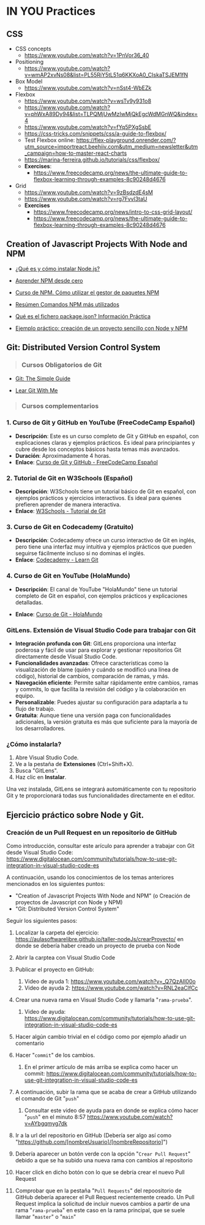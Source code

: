 # IN YOU Practices



## CSS

- CSS concepts
  - https://www.youtube.com/watch?v=1PnVor36_40
- Positioning
  - https://www.youtube.com/watch?v=wmAP2xvNs08&list=PL55RiY5tL51q6KKXoA0_CIskaTSJEM1fN
- Box Model
  - https://www.youtube.com/watch?v=nSst4-WbEZk
- Flexbox
  - https://www.youtube.com/watch?v=wsTv9y931o8
  - https://www.youtube.com/watch?v=phWxA89Dy94&list=TLPQMjUwMzIwMjQkEgcWdMGnWQ&index=4
  - https://www.youtube.com/watch?v=fYq5PXgSsbE
  - https://css-tricks.com/snippets/css/a-guide-to-flexbox/
  - Test Flexbox online: https://flex-playground.onrender.com/?utm_source=importreact.beehiiv.com&utm_medium=newsletter&utm_campaign=how-to-master-react-charts
  - https://marina-ferreira.github.io/tutorials/css/flexbox/
  - **Exercises**: 
    - https://www.freecodecamp.org/news/the-ultimate-guide-to-flexbox-learning-through-examples-8c90248d4676
- Grid
  - https://www.youtube.com/watch?v=9zBsdzdE4sM
  - https://www.youtube.com/watch?v=rg7Fvvl3taU
  - **Exercises**
    - https://www.freecodecamp.org/news/intro-to-css-grid-layout/
    - https://www.freecodecamp.org/news/the-ultimate-guide-to-flexbox-learning-through-examples-8c90248d4676

## Creation of Javascript Projects With Node and NPM

- [¿Qué es y cómo instalar Node.js?](https://kinsta.com/es/blog/como-instalar-node-js/)

- [Aprender NPM desde cero](https://www.luisllamas.es/npm-desde-cero/)

- [Curso de NPM. Cómo utilizar el gestor de paquetes NPM](https://www.luisllamas.es/curso-npm/)

- [Resúmen Comandos NPM más utilizados](https://www.luisllamas.es/npm-cheatsheet/)

- [Qué es el fichero package.json? Información Práctica](https://www.youtube.com/watch?v=rAQGFe7lCVs)

- [Ejemplo práctico: creación de un proyecto sencillo con Node y NPM](https://aulasoftwarelibre.github.io/taller-nodeJs/)

## Git: Distributed Version Control System

> ### Cursos Obligatorios de Git

- [Git: The Simple Guide](https://rogerdudler.github.io/git-guide/index.es.html)

- [Lear Git With Me](https://www.gitme.live/)
  

> ### Cursos complementarios

### 1. **Curso de Git y GitHub en YouTube (FreeCodeCamp Español)**
   - **Descripción**: Este es un curso completo de Git y GitHub en español, con explicaciones claras y ejemplos prácticos. Es ideal para principiantes y cubre desde los conceptos básicos hasta temas más avanzados.
   - **Duración**: Aproximadamente 4 horas.
   - **Enlace**: [Curso de Git y GitHub - FreeCodeCamp Español](https://www.youtube.com/watch?v=HiXLkL42tMU)

### 2. **Tutorial de Git en W3Schools (Español)**
   - **Descripción**: W3Schools tiene un tutorial básico de Git en español, con ejemplos prácticos y ejercicios interactivos. Es ideal para quienes prefieren aprender de manera interactiva.
   - **Enlace**: [W3Schools - Tutorial de Git](https://www.w3schools.com/git/)

### 3. **Curso de Git en Codecademy (Gratuito)**
   - **Descripción**: Codecademy ofrece un curso interactivo de Git en inglés, pero tiene una interfaz muy intuitiva y ejemplos prácticos que pueden seguirse fácilmente incluso si no dominas el inglés.
   - **Enlace**: [Codecademy - Learn Git](https://www.codecademy.com/learn/learn-git)

### 4. **Curso de Git en YouTube (HolaMundo)**
   - **Descripción**: El canal de YouTube "HolaMundo" tiene un tutorial completo de Git en español, con ejemplos prácticos y explicaciones detalladas.

   - **Enlace**: [Curso de Git - HolaMundo](https://www.youtube.com/watch?v=VdGzPZ31ts8)

     

### GitLens. Extensión de Visual Studio Code para trabajar con Git
- **Integración profunda con Git**: GitLens proporciona una interfaz poderosa y fácil de usar para explorar y gestionar repositorios Git directamente desde Visual Studio Code.
- **Funcionalidades avanzadas**: Ofrece características como la visualización de blame (quién y cuándo se modificó una línea de código), historial de cambios, comparación de ramas, y más.
- **Navegación eficiente**: Permite saltar rápidamente entre cambios, ramas y commits, lo que facilita la revisión del código y la colaboración en equipo.
- **Personalizable**: Puedes ajustar su configuración para adaptarla a tu flujo de trabajo.
- **Gratuita**: Aunque tiene una versión paga con funcionalidades adicionales, la versión gratuita es más que suficiente para la mayoría de los desarrolladores.

### ¿Cómo instalarla?
1. Abre Visual Studio Code.
2. Ve a la pestaña de **Extensiones** (Ctrl+Shift+X).
3. Busca "GitLens".
4. Haz clic en **Instalar**.

Una vez instalada, GitLens se integrará automáticamente con tu repositorio Git y te proporcionará todas sus funcionalidades directamente en el editor.

## Ejercicio práctico sobre Node y Git. 

### Creación de un Pull Request en un repositorio de GitHub

Como introducción, consultar este arículo para aprender a trabajar con Git desde Visual Studio Code: https://www.digitalocean.com/community/tutorials/how-to-use-git-integration-in-visual-studio-code-es

A continuación, usando los conocimientos de los temas anteriores mencionados en los siguientes puntos:

- "Creation of Javascript Projects With Node and NPM" (o Creación de proyectos de Javascript con Node y NPM)
- "Git: Distributed Version Control System"

 Seguir los siguientes pasos:

1. Localizar la carpeta del ejercicio: https://aulasoftwarelibre.github.io/taller-nodeJs/crearProyecto/ en donde se debería haber creado un proyecto de prueba con Node
2. Abrir la carptea con Visual Studio Code
3. Publicar el proyecto en GitHub: 
   1. Video de ayuda 1: https://www.youtube.com/watch?v=_Q7QzAII00o
   2. Video de ayuda 2: https://www.youtube.com/watch?v=RNL2eaClfCc
4. Crear una nueva rama en Visual Studio Code y llamarla "`rama-prueba`".
   1. Video de ayuda: https://www.digitalocean.com/community/tutorials/how-to-use-git-integration-in-visual-studio-code-es

5. Hacer algún cambio trivial en el código como por ejemplo añadir un comentario
6. Hacer "`commit`" de los cambios. 
   1. En el primer artículo de más arriba se explica como hacer un commit: https://www.digitalocean.com/community/tutorials/how-to-use-git-integration-in-visual-studio-code-es

7. A continuación, subir la rama que se acaba de crear a GitHub utilizando el comando de Git "`push`" 
   1. Consultar este video de ayuda para en donde se explica cómo hacer "`push`" en el minuto 8:57 https://www.youtube.com/watch?v=AYbgqmyg7dk

8. Ir a la url del repositorio en GitHub (Debería ser algo así como "https://github.com/[nombreUsuario]/[nombreRepositorio]")
9. Debería aparecer un botón verde con la opción "`Crear Pull Request`" debido a que se ha subido una nueva rama con cambios al repositorio
10. Hacer click en dicho botón con lo que se debría crear el nuevo Pull Request
11. Comprobar que en la pestaña "`Pull Requests`" del repoositorio de GitHub debería aparecer el Pull Request recientemente creado. Un Pull Request implica la solicitud de incluir nuevos cambios a partir de una rama "`rama-prueba`" en este caso en la rama principal, que se suele llamar "`master`" o "`main`"

